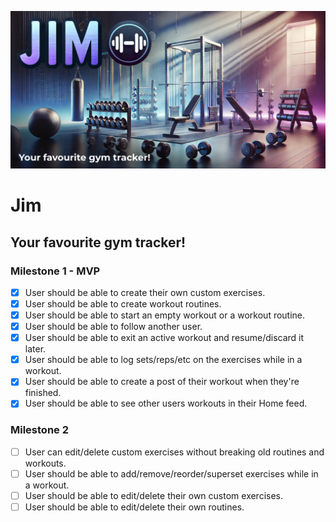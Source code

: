![](./app/opengraph-image.png)

# Jim

## Your favourite gym tracker!

### Milestone 1 - MVP

- [x] User should be able to create their own custom exercises.
- [x] User should be able to create workout routines.
- [x] User should be able to start an empty workout or a workout routine.
- [x] User should be able to follow another user.
- [x] User should be able to exit an active workout and resume/discard it later.
- [x] User should be able to log sets/reps/etc on the exercises while in a workout.
- [x] User should be able to create a post of their workout when they're finished.
- [x] User should be able to see other users workouts in their Home feed.

### Milestone 2

- [ ] User can edit/delete custom exercises without breaking old routines and workouts.
- [ ] User should be able to add/remove/reorder/superset exercises while in a workout.
- [ ] User should be able to edit/delete their own custom exercises.
- [ ] User should be able to edit/delete their own routines.
